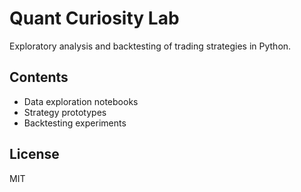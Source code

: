 # Quant Curiosity Lab

Exploratory analysis and backtesting of trading strategies in Python.

## Contents
- Data exploration notebooks
- Strategy prototypes
- Backtesting experiments

## License
MIT
